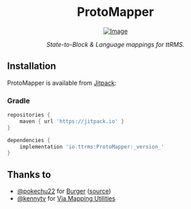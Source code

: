 <div align="center">

ProtoMapper
===

[![Image]][Jitpack]

*State-to-Block & Language mappings for ttRMS.*

</div>

## Installation

ProtoMapper is available from [Jitpack]:

### Gradle

```groovy
repositories {
    maven { url 'https://jitpack.io' }
}

dependencies {
    implementation 'io.ttrms:ProtoMapper:_version_'
}
```

## Thanks to

- [@pokechu22] for [Burger] ([source][Burger source])
- [@kennytv] for [Via Mapping Utilities]

[Image]: https://jitpack.io/v/io.ttrms/ProtoMapper.svg?style=flat-square
[Jitpack]: https://jitpack.io/#io.ttrms/ProtoMapper/
[Sample]: src/main/java/io/ttrms/SampleCrypt.java
[@pokechu22]: https://github.com/pokechu22
[@kennytv]: https://github.com/kennytv
[Burger]: https://pokechu22.github.io/Burger/
[Burger source]: https://github.com/pokechu22/Burger/
[Via Mapping Utilities]: https://gist.github.com/kennytv/1ee95cd3b8bb57dc8ee8cb71d5a4883e

